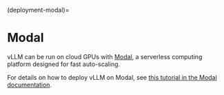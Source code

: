 (deployment-modal)=

# Modal

vLLM can be run on cloud GPUs with [Modal](https://modal.com), a serverless computing platform designed for fast auto-scaling.

For details on how to deploy vLLM on Modal, see [this tutorial in the Modal documentation](https://modal.com/docs/examples/vllm_inference).
